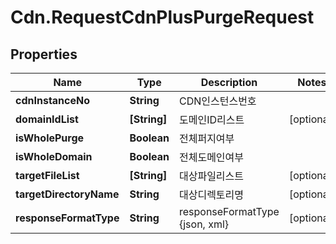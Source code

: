 # Cdn.RequestCdnPlusPurgeRequest

## Properties
Name | Type | Description | Notes
------------ | ------------- | ------------- | -------------
**cdnInstanceNo** | **String** | CDN인스턴스번호 | 
**domainIdList** | **[String]** | 도메인ID리스트 | [optional] 
**isWholePurge** | **Boolean** | 전체퍼지여부 | 
**isWholeDomain** | **Boolean** | 전체도메인여부 | 
**targetFileList** | **[String]** | 대상파일리스트 | [optional] 
**targetDirectoryName** | **String** | 대상디렉토리명 | [optional] 
**responseFormatType** | **String** | responseFormatType {json, xml} | [optional] 


